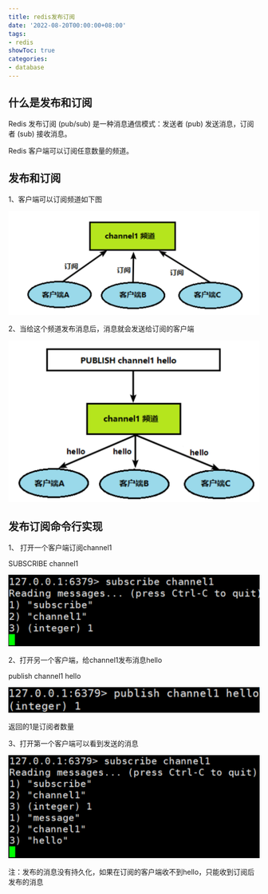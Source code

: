 ```yaml
---
title: redis发布订阅
date: '2022-08-20T00:00:00+08:00'
tags:
- redis
showToc: true
categories:
- database
---
```




## 什么是发布和订阅

Redis 发布订阅 (pub/sub) 是一种消息通信模式：发送者 (pub) 发送消息，订阅者 (sub) 接收消息。

Redis 客户端可以订阅任意数量的频道。

## 发布和订阅

1、客户端可以订阅频道如下图

![](/images/96a0c4ca-666f-475e-8dd0-bfbd37f4dbb6.png)

2、当给这个频道发布消息后，消息就会发送给订阅的客户端

![](/images/0c0ca636-05df-4d97-b2fe-fc3d48fba4aa.png)

## 发布订阅命令行实现

1、 打开一个客户端订阅channel1

SUBSCRIBE channel1

![](/images/8218b975-9bf5-4f05-afc9-675107cd6362.png)

2、打开另一个客户端，给channel1发布消息hello

publish channel1 hello

![](/images/3948289f-dcd0-4f46-8b0d-b286f7cee2dd.png)

返回的1是订阅者数量

3、打开第一个客户端可以看到发送的消息

![](/images/5196ef36-5138-45a4-b6d4-b299b4dc5933.png)

注：发布的消息没有持久化，如果在订阅的客户端收不到hello，只能收到订阅后发布的消息